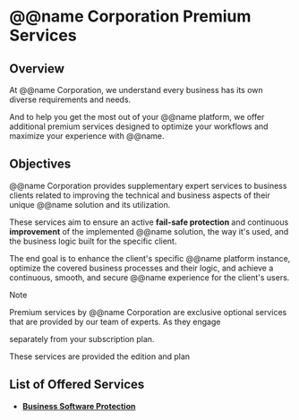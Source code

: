 # @@name Corporation Premium Services

## Overview

At @@name Corporation, we understand every business has its own diverse requirements and needs.  

And to help you get the most out of your @@name platform, we offer additional premium services designed to optimize your workflows and maximize your experience with @@name.  

## Objectives

@@name Corporation provides supplementary expert services to business clients related to improving the technical and business aspects of their unique @@name solution and its utilization.  

These services aim to ensure an active **fail-safe protection** and continuous **improvement** of the implemented @@name solution, the way it's used, and the business logic built for the specific client.  

The end goal is to enhance the client's specific @@name platform instance, optimize the covered business processes and their logic, and achieve a continuous, smooth, and secure @@name experience for the client's users.  

> [!Note]  
> 
> Premium services by @@name Corporation are exclusive optional services that are provided by our team of experts. 
> As they engage
>
> separately from your subscription plan.  
> 


These services are provided  the edition and plan 





## List of Offered Services

* **[Business Software Protection](business-software-protection.md)**  

